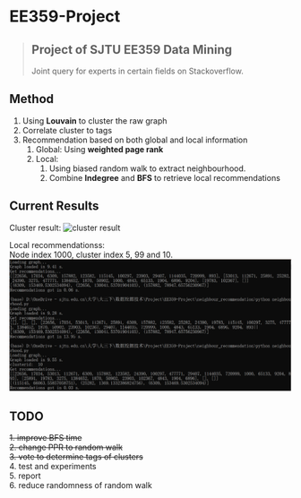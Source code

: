 # EE359-Project
> Project of SJTU EE359 Data Mining  
> ----
> Joint query for experts in certain fields on Stackoverflow.

## Method

1. Using **Louvain** to cluster the raw graph
2. Correlate cluster to tags
3. Recommendation based on both global and local information
   1. Global: Using **weighted page rank**
   2. Local:
      1. Using biased random walk to extract neighbourhood.
      2. Combine **Indegree** and **BFS** to retrieve local recommendations

## Current Results

Cluster result:
![cluster result](data_process/test.png)

Local recommendationss:  
Node index 1000, cluster index 5, 99 and 10.
![local recommendations](neighbour_recommendation/result/cluster5+99+10.png)

## TODO
~~1. improve BFS time~~  
~~2. change PPR to random walk~~  
~~3. vote to determine tags of clusters~~  
4. test and experiments  
5. report  
6. reduce randomness of random walk  
